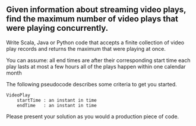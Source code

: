 

## Given information about streaming video plays, find the maximum number of video plays that were playing concurrently.   

Write Scala, Java or Python code that accepts a finite collection of video play records and returns the maximum that were playing at once.

You can assume:
all end times are after their corresponding start time
each play lasts at most a few hours
all of the plays happen within one calendar month

The following pseudocode describes some criteria to get you started.
```
VideoPlay
    startTime : an instant in time
    endTime   : an instant in time
```
Please present your solution as you would a production piece of code.
